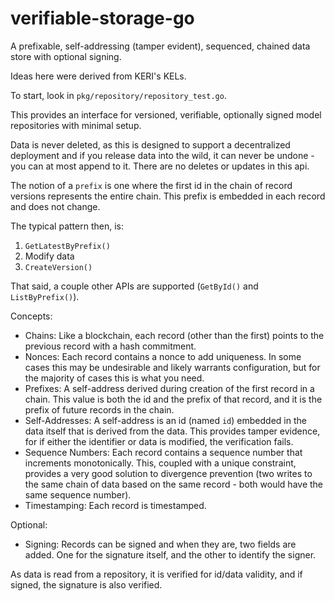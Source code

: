 # verifiable-storage-go
A prefixable, self-addressing (tamper evident), sequenced, chained data store with optional signing.

Ideas here were derived from KERI's KELs.

To start, look in `pkg/repository/repository_test.go`.

This provides an interface for versioned, verifiable, optionally signed model repositories with
minimal setup.

Data is never deleted, as this is designed to support a decentralized deployment and if you release
data into the wild, it can never be undone - you can at most append to it. There are no deletes or
updates in this api.

The notion of a `prefix` is one where the first id in the chain of record versions represents the
entire chain. This prefix is embedded in each record and does not change.

The typical pattern then, is:

1. `GetLatestByPrefix()`
2. Modify data
3. `CreateVersion()`

That said, a couple other APIs are supported (`GetById()` and `ListByPrefix()`).

Concepts:

- Chains: Like a blockchain, each record (other than the first) points to the previous record
with a hash commitment.
- Nonces: Each record contains a nonce to add uniqueness. In some cases this may be undesirable
and likely warrants configuration, but for the majority of cases this is what you need.
- Prefixes: A self-address derived during creation of the first record in a chain. This value is
both the id and the prefix of that record, and it is the prefix of future records in the chain.
- Self-Addresses: A self-address is an id (named `id`) embedded in the data itself that is derived
from the data. This provides tamper evidence, for if either the identifier or data is modified, the
verification fails.
- Sequence Numbers: Each record contains a sequence number that increments monotonically. This,
coupled with a unique constraint, provides a very good solution to divergence prevention (two
writes to the same chain of data based on the same record - both would have the same sequence
number).
- Timestamping: Each record is timestamped.

Optional:

- Signing: Records can be signed and when they are, two fields are added. One for the signature
itself, and the other to identify the signer.

As data is read from a repository, it is verified for id/data validity, and if signed, the
signature is also verified.
